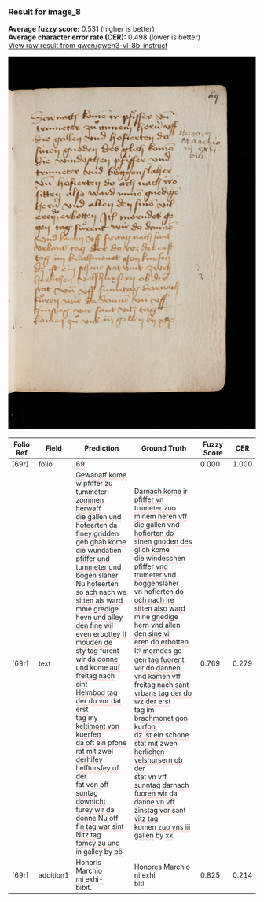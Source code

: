 ### Result for image_8
**Average fuzzy score:** 0.531 (higher is better)<br>**Average character error rate (CER):** 0.498 (lower is better)<br>[View raw result from qwen/qwen3-vl-8b-instruct](https://github.com/RISE-UNIBAS/humanities_data_benchmark/blob/main/results/2025-10-24/T0303/request_T0303_image_8.json)

<img src="https://github.com/RISE-UNIBAS/humanities_data_benchmark/blob/main/benchmarks/medieval_manuscripts/images/image_8.jpg?raw=true" alt="image_8" width="800px">

<style>
.diff { text-decoration: underline; text-decoration-color: #ffcccc; text-decoration-style: wavy; }
</style>

| Folio Ref | Field | Prediction | Ground Truth | Fuzzy Score | CER |
|-----------|-------|------------|--------------|-------------|-----|
| [69r] | folio | <span class="diff">69</span> |  | 0.000 | 1.000 |
| [69r] | text | <span class="diff">Ge</span>w<span class="diff">anatf kome w</span> pfiffer <span class="diff">zu<br> tummeter zommen herwaff<br> die gallen und hofeerten da<br> finey gridden geb ghab kome<br> die wundatien pfiffer und<br> tummeter u</span>nd bög<span class="diff">en slaher<br> Nu hofeerten so ach nach</span> w<span class="diff">e<br> sitten als</span> w<span class="diff">ard mme gredige<br> hevn und alley den fine</span> w<span class="diff">il<br> even er</span>b<span class="diff">ottey It mouden de<br> sty tag furent </span>w<span class="diff">ir da donne<br> und</span> kome<span class="diff"> auf freitag nach sint<br> Helmbod tag der do vor dat erst<br> tag my keltimont von kuerfen<br> da oft ein pfone rat mit zwei<br> derhifey helftursfey of der<br> fat von off suntag downicht<br> furey wir da donne Nu off<br> fin tag war sint Nitz tag<br> fomcy zu und in galley</span> by <span class="diff">pö</span> | <span class="diff">Darnach kome ir pfiffer vn<br> trumeter zuo minem heren vff<br> die gallen vnd hofierten do<br> sinen gnoden des glich kome<br> die </span>w<span class="diff">indeschen</span> pfiffer <span class="diff">vnd<br> trumeter v</span>nd bög<span class="diff">genslaher<br> vn hofierten do och nach ire<br> sitten also</span> w<span class="diff">ard mine gnedige<br> hern vnd allen den sine vil<br> eren do erbotten Itꝰ morndes ge<br> gen tag fuorent</span> w<span class="diff">ir do dannen<br> vnd kamen vff freitag nach sant<br> vrbans tag der do</span> w<span class="diff">z der erst<br> tag im </span>b<span class="diff">rachmonet gon kurfon<br> dz ist ein schone stat mit z</span>w<span class="diff">en<br> herlichen velshursern ob der<br> stat vn vff sunntag darnach<br> fuoren wir da danne vn vff<br> zinstag vor sant vitz tag<br></span> kome<span class="diff">n zuo vns iii gallen</span> by <span class="diff">xx</span> | 0.769 | 0.279 |
| [69r] | addition1 | Honor<span class="diff">i</span>s<span class="diff"><br></span> Marchio<br> <span class="diff">m</span>i exhi<span class="diff">-</span><br><span class="diff">bi</span>bit<span class="diff">.</span> | Honor<span class="diff">e</span>s Marchio<br> <span class="diff">n</span>i exhi<br><span class="diff"> </span>bit<span class="diff">i</span> | 0.825 | 0.214 |
